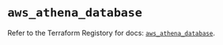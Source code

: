 # `aws_athena_database`

Refer to the Terraform Registory for docs: [`aws_athena_database`](https://registry.terraform.io/providers/hashicorp/aws/5.17.0/docs/resources/athena_database).
